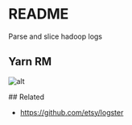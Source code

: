 # README

Parse and slice hadoop logs

## Yarn RM

![alt](img/yarn-rm.png)

## Related

- https://github.com/etsy/logster
